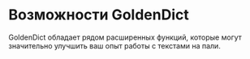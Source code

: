 # Возможности GoldenDict

GoldenDict обладает рядом расширенных функций, которые могут значительно улучшить ваш опыт работы с текстами на пали.
